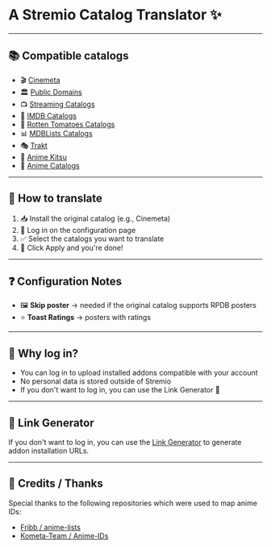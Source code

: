 # A Stremio Catalog Translator ✨

---

## 📚 Compatible catalogs
- 🎬 [Cinemeta](https://v3-cinemeta.strem.io/manifest.json)
- 🏛️ [Public Domains](https://caching.stremio.net/manifest.json)
- 📺 [Streaming Catalogs](https://7a82163c306e-stremio-netflix-catalog-addon.baby-beamup.club/configure)
- 🎥 [IMDB Catalogs](https://1fe84bc728af-imdb-catalogs.baby-beamup.club/manifest.json)
- 🍅 [Rotten Tomatoes Catalogs](https://7a82163c306e-rottentomatoes.baby-beamup.club/manifest.json)
- 📊 [MDBLists Catalogs](https://1fe84bc728af-stremio-mdblist.baby-beamup.club/configure)
- 🎭 [Trakt](https://trakt.dexter21767.com/configure/)
- 🍣 [Anime Kitsu](https://anime-kitsu.strem.fun/manifest.json)
- 🍜 [Anime Catalogs](https://1fe84bc728af-stremio-anime-catalogs.baby-beamup.club/configure)

---

## 🔧 How to translate
1. 📥 Install the original catalog (e.g., Cinemeta)
2. 🔑 Log in on the configuration page
3. ✅ Select the catalogs you want to translate
4. 🎉 Click Apply and you're done!

---

## ❓ Configuration Notes
- 🖼️ **Skip poster** → needed if the original catalog supports RPDB posters
- ⭐ **Toast Ratings** → posters with ratings

---

## 🔐 Why log in?
- You can log in to upload installed addons compatible with your account
- No personal data is stored outside of Stremio
- If you don't want to log in, you can use the Link Generator 🧩

---

## 🧩 Link Generator
If you don't want to log in, you can use the [Link Generator](https://0f693ad7dcba-toast-translator.baby-beamup.club/link_generator) to generate addon installation URLs.

---

## 🙏 Credits / Thanks
Special thanks to the following repositories which were used to map anime IDs:  
- [Fribb / anime-lists](https://github.com/Fribb/anime-lists)  
- [Kometa-Team / Anime-IDs](https://github.com/Kometa-Team/Anime-IDs)

